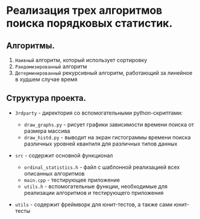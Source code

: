 # Реализация трех алгоритмов поиска порядковых статистик.
## Алгоритмы.
1. `Наивный` алгоритм, который использует сортировку
2. `Рандомизированный` алгоритм
3. `Детерминированный` рекурсивный алгоритм, работающий за 
линейное в худшем случае время

## Структура проекта.

- `3rdparty` - директория со вспомогательными python-скриптами:

    - `draw_graphs.py` - рисует графики зависимости времени поиска от размера массива
    - `draw_histd.py` - выводит на экран гистограммы времени поиска различных уровней квантиля для различных типов данных

- `src` - содержит основной функционал

    - `ordinal_statistics.h` - файл с шаблонной реализацией всех описанных алгоритмов
    - `main.cpp` - тестирующее приложение
    - `utils.h` - вспомогательные функции, необходимые для реализации алгоритмов и тестирующего приложения
    
- `utils` - содержит фреймворк для юнит-тестов, а также сами юнит-тесты
